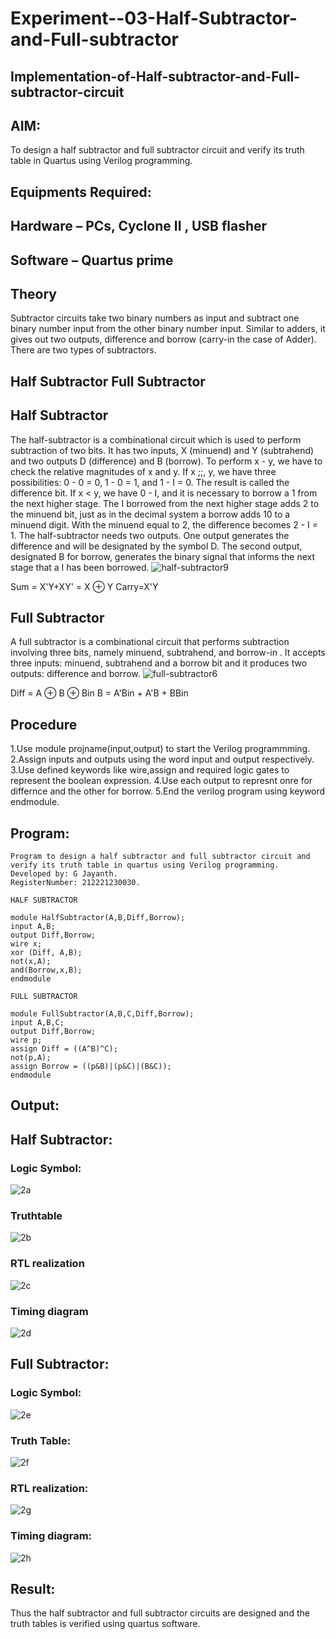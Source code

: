 # Experiment--03-Half-Subtractor-and-Full-subtractor
## Implementation-of-Half-subtractor-and-Full-subtractor-circuit
## AIM:
To design a half subtractor and full subtractor circuit and verify its truth table in Quartus using Verilog programming.

## Equipments Required:
## Hardware – PCs, Cyclone II , USB flasher
## Software – Quartus prime
## Theory
Subtractor circuits take two binary numbers as input and subtract one binary number input from the other binary number input. Similar to adders, it gives out two outputs, difference and borrow (carry-in the case of Adder). There are two types of subtractors.

## Half Subtractor Full Subtractor
## Half Subtractor
The half-subtractor is a combinational circuit which is used to perform subtraction of two bits. It has two inputs, X (minuend) and Y (subtrahend) and two outputs D (difference) and B (borrow). To perform x - y, we have to check the relative magnitudes of x and y. If x ;;, y, we have three possibilities: 0 - 0 = 0, 1 - 0 = 1, and 1 - I = 0. The result is called the difference bit. If x < y, we have 0 - I, and it is necessary to borrow a 1 from the next higher stage. The I borrowed from the next higher stage adds 2 to the minuend bit, just as in the decimal system a borrow adds 10 to a minuend digit. With the minuend equal to 2, the difference becomes 2 - I = 1. The half-subtractor needs two outputs. One output generates the difference and will be designated by the symbol D. The second output, designated B for borrow, generates the binary signal that informs the next stage that a I has been borrowed.
![half-subtractor9](https://user-images.githubusercontent.com/36288975/166112538-58c3bc7c-ee5d-4e6a-ac8d-8e8328efe27a.png)


Sum = X'Y+XY' = X ⊕ Y
Carry=X'Y

## Full Subtractor
A full subtractor is a combinational circuit that performs subtraction involving three bits, namely minuend, subtrahend, and borrow-in . It accepts three inputs: minuend, subtrahend and a borrow bit and it produces two outputs: difference and borrow. 
![full-subtractor6](https://user-images.githubusercontent.com/36288975/166112541-24c68359-3de8-4674-ae22-8272ffc385ed.png)


Diff = A ⊕ B ⊕ Bin B = A'Bin + A'B + BBin

## Procedure

1.Use module projname(input,output) to start the Verilog programmming. 
2.Assign inputs and outputs using the word input and output respectively.
3.Use defined keywords like wire,assign and required logic gates to represent the boolean expression. 
4.Use each output to represnt onre for differnce and the other for borrow. 
5.End the verilog program using keyword endmodule. 

## Program:
```
Program to design a half subtractor and full subtractor circuit and verify its truth table in quartus using Verilog programming.
Developed by: G Jayanth.
RegisterNumber: 212221230030. 
```
```
HALF SUBTRACTOR

module HalfSubtractor(A,B,Diff,Borrow);
input A,B;
output Diff,Borrow;
wire x;
xor (Diff, A,B);
not(x,A);
and(Borrow,x,B);
endmodule

FULL SUBTRACTOR

module FullSubtractor(A,B,C,Diff,Borrow);
input A,B,C;
output Diff,Borrow;
wire p;
assign Diff = ((A^B)^C);
not(p,A);
assign Borrow = ((p&B)|(p&C)|(B&C));
endmodule
```

## Output:

## Half Subtractor:
### Logic Symbol:
![2a](https://user-images.githubusercontent.com/93427345/196042561-c9addcbc-26d1-4af8-925a-3314516890af.png)

### Truthtable
![2b](https://user-images.githubusercontent.com/93427345/196042570-67f4ed18-b640-4d91-8132-168d81ae874e.png)

### RTL realization
![2c](https://user-images.githubusercontent.com/93427345/196042583-5cd8b6d7-a9e4-49be-ad66-64c7bcf6450c.png)

### Timing diagram 
![2d](https://user-images.githubusercontent.com/93427345/196042615-59ac8735-8d0a-443c-973d-12385073728e.png)

## Full Subtractor:
### Logic Symbol:
![2e](https://user-images.githubusercontent.com/93427345/196042705-f65a9eb8-9ca9-40ee-b5b2-517a76c1194e.png)

### Truth Table:
![2f](https://user-images.githubusercontent.com/93427345/196042719-050d7ebf-cab1-42de-96ce-616e3ffee611.png)

### RTL realization:
![2g](https://user-images.githubusercontent.com/93427345/196042769-76dbfc23-a136-4509-bed6-0dc6e8aa0da3.png)

### Timing diagram:
![2h](https://user-images.githubusercontent.com/93427345/196042781-d9d8787a-3183-44cc-86de-a702e12b3651.png)

## Result:
Thus the half subtractor and full subtractor circuits are designed and the truth tables is verified using quartus software.
